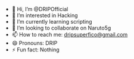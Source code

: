 - 👋 Hi, I’m @DRIPOfficial
- 👀 I’m interested in Hacking
- 🌱 I’m currently learning scripting
- 💞️ I’m looking to collaborate on Naruto5g
- 📫 How to reach me: dripsuperfico@gmail.com
- 😄 Pronouns: DRIP
- ⚡ Fun fact: Nothing
  

<!---
DRIPOfficial/DRIPOfficial is a ✨ special ✨ repository because its `README.md` (this file) appears on your GitHub profile.
You can click the Preview link to take a look at your changes.
--->
